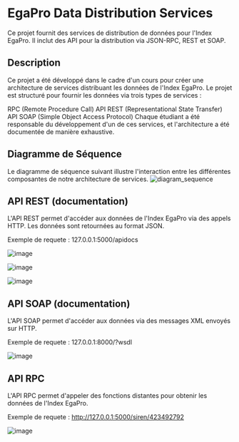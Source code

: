 # EgaPro Data Distribution Services
Ce projet fournit des services de distribution de données pour l'Index EgaPro. Il inclut des API pour la distribution via JSON-RPC, REST et SOAP.

## Description
Ce projet a été développé dans le cadre d'un cours pour créer une architecture de services distribuant les données de l'Index EgaPro. Le projet est structuré pour fournir les données via trois types de services :

RPC (Remote Procedure Call)
API REST (Representational State Transfer)
API SOAP (Simple Object Access Protocol)
Chaque étudiant a été responsable du développement d'un de ces services, et l'architecture a été documentée de manière exhaustive.

## Diagramme de Séquence
Le diagramme de séquence suivant illustre l'interaction entre les différentes composantes de notre architecture de services.
![diagram_sequence](https://github.com/matthieuvrn/Exo15Brun/assets/148461115/bde9d474-0fc1-43e8-80a1-c8efbe1a7a77)

## API REST (documentation)
L'API REST permet d'accéder aux données de l'Index EgaPro via des appels HTTP. Les données sont retournées au format JSON.

Exemple de requete : 127.0.0.1:5000/apidocs

![image](https://github.com/matthieuvrn/Exo15Brun/assets/148461115/e1fe0539-12a8-4040-9a17-5266615dfa7e)

![image](https://github.com/matthieuvrn/Exo15Brun/assets/148461115/ae0031ca-c44d-4394-b042-89272ca7c01c)

![image](https://github.com/matthieuvrn/Exo15Brun/assets/148461115/16879022-793d-42fa-80a4-44fefd8e3fd6)

## API SOAP (documentation)
L'API SOAP permet d'accéder aux données via des messages XML envoyés sur HTTP.

Exemple de requete : 127.0.0.1:8000/?wsdl

![image](https://github.com/matthieuvrn/Exo15Brun/assets/148461115/aab4af0f-172c-4f7e-b5aa-167ff3b38ce7)

## API RPC
L'API RPC permet d'appeler des fonctions distantes pour obtenir les données de l'Index EgaPro.

Exemple de requete : http://127.0.0.1:5000/siren/423492792

![image](https://github.com/matthieuvrn/Exo15Brun/assets/148461115/19dc2e40-5850-4eff-9674-ec217b12a3fe)

